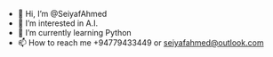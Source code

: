 - 👋 Hi, I’m @SeiyafAhmed
- 👀 I’m interested in A.I.
- 🌱 I’m currently learning Python
- 📫 How to reach me +94779433449 or seiyafahmed@outlook.com

<!---
SeiyafAhmed/SeiyafAhmed is a ✨ special ✨ repository because its `README.md` (this file) appears on your GitHub profile.
You can click the Preview link to take a look at your changes.
--->
